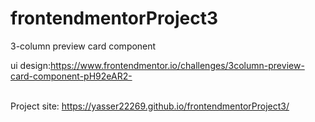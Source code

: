 # frontendmentorProject3
3-column preview card component


ui design:https://www.frontendmentor.io/challenges/3column-preview-card-component-pH92eAR2-
<br><br>

Project site: https://yasser22269.github.io/frontendmentorProject3/


<br>
 <img src="../master/design/active-states.jpg" alt="">

